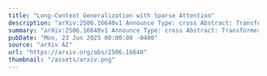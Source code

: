 ```yaml
---
title: "Long-Context Generalization with Sparse Attention"
description: "arXiv:2506.16640v1 Announce Type: cross Abstract: Transformer-based architectures traditionally employ softmax to compute attention weights, which produces dense distributions over all tokens in a sequence. While effective in many settings, this density has been shown to be detrimental for tasks that demand precise focus on fixed-size patterns: as sequence length increases, non-informative tokens accumulate attention probability mass, leading to dispersion and representational collapse. We show in this paper that sparse attention mechanisms using $alpha$-entmax can avoid these issues, due to their ability to assign exact zeros to irrelevant tokens. Furthermore, we introduce Adaptive-Scalable Entmax (ASEntmax), which endows $alpha$-entmax with a learnable temperature parameter, allowing the attention distribution to interpolate between sparse (pattern-focused) and dense (softmax-like) regimes. Finally, we show that the ability to locate and generalize fixed-size patterns can be further improved through a careful design of position encodings, which impacts both dense and sparse attention methods. By integrating ASEntmax into standard transformer layers alongside proper positional encodings, we show that our models greatly outperform softmax, scalable softmax, and fixed-temperature $alpha$-entmax baselines on long-context generalization."
summary: "arXiv:2506.16640v1 Announce Type: cross Abstract: Transformer-based architectures traditionally employ softmax to compute attention weights, which produces dense distributions over all tokens in a sequence. While effective in many settings, this density has been shown to be detrimental for tasks that demand precise focus on fixed-size patterns: as sequence length increases, non-informative tokens accumulate attention probability mass, leading to dispersion and representational collapse. We show in this paper that sparse attention mechanisms using $alpha$-entmax can avoid these issues, due to their ability to assign exact zeros to irrelevant tokens. Furthermore, we introduce Adaptive-Scalable Entmax (ASEntmax), which endows $alpha$-entmax with a learnable temperature parameter, allowing the attention distribution to interpolate between sparse (pattern-focused) and dense (softmax-like) regimes. Finally, we show that the ability to locate and generalize fixed-size patterns can be further improved through a careful design of position encodings, which impacts both dense and sparse attention methods. By integrating ASEntmax into standard transformer layers alongside proper positional encodings, we show that our models greatly outperform softmax, scalable softmax, and fixed-temperature $alpha$-entmax baselines on long-context generalization."
pubDate: "Mon, 23 Jun 2025 00:00:00 -0400"
source: "arXiv AI"
url: "https://arxiv.org/abs/2506.16640"
thumbnail: "/assets/arxiv.png"
---
```


